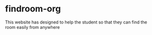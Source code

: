 # findroom-org
This website has designed to help the student so that they can find the room easily from anywhere

